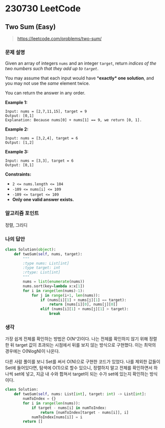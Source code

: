 # 230730 LeetCode

## Two Sum (Easy)

> https://leetcode.com/problems/two-sum/

### 문제 설명

Given an array of integers `nums` and an integer `target`, return *indices of the two numbers such that they add up to `target`*.

You may assume that each input would have ***exactly\* one solution**, and you may not use the *same* element twice.

You can return the answer in any order.

 

**Example 1:**

```
Input: nums = [2,7,11,15], target = 9
Output: [0,1]
Explanation: Because nums[0] + nums[1] == 9, we return [0, 1].
```

**Example 2:**

```
Input: nums = [3,2,4], target = 6
Output: [1,2]
```

**Example 3:**

```
Input: nums = [3,3], target = 6
Output: [0,1]
```

 

**Constraints:**

- `2 <= nums.length <= 104`
- `-109 <= nums[i] <= 109`
- `-109 <= target <= 109`
- **Only one valid answer exists.**



### 알고리즘 포인트

정렬, 그리디

### 나의 답안

```python
class Solution(object):
    def twoSum(self, nums, target):
        """
        :type nums: List[int]
        :type target: int
        :rtype: List[int]
        """
        nums = list(enumerate(nums))
        nums.sort(key=lambda x:x[1])
        for i in range(len(nums)-1):
            for j in range(i+1, len(nums)):
                if (nums[i][1] + nums[j][1] == target):
                    return [nums[i][0], nums[j][0]]
                elif (nums[i][1] + nums[j][1] > target):
                    break
```

### 생각

가장 쉽게 전체를 확인하는 방법은 O(N^2)이다. 나는 전체를 확인하지 않기 위해 정렬한 뒤 target 값이 초과되는 시점에서 뒤를 보지 않는 방식으로 구현했다. 이는 최악의 경우에는 O(NlogN)이 나온다.

다른 사람 풀이를 보니 Set를 써서 O(N)으로 구현한 코드가 있었다. 나를 제외한 값들이 Set에 들어있다면, 탐색에 O(1)으로 할수 있으니, 정렬하지 말고 전체를 확인하면서 하나씩 set에 넣고, 지금 내 수와 합쳐서 target이 되는 수가 set에 있는지 확인하는 방식이다.

```python
class Solution:
    def twoSum(self, nums: List[int], target: int) -> List[int]:
        numToIndex = {}
        for i in range(len(nums)):
            if target - nums[i] in numToIndex:
                return [numToIndex[target - nums[i]], i]
            numToIndex[nums[i]] = i
        return []
```

